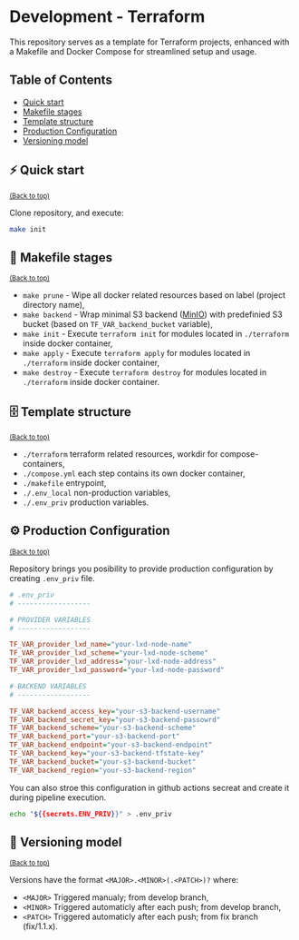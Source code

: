 Development - Terraform
============
This repository serves as a template for Terraform projects, enhanced with a Makefile and Docker Compose for streamlined setup and usage.

## Table of Contents
- [Quick start](#-quick-start)
- [Makefile stages](#-makefile-stages)
- [Template structure](#-template-structure)
- [Production Configuration](#-production-configuration)
- [Versioning model](#-versioning-model)
  
## ⚡️ Quick start
<sup>[(Back to top)](#table-of-contents)</sup>

Clone repository, and execute:

```bash
make init
```

## 📒 Makefile stages
<sup>[(Back to top)](#table-of-contents)</sup>

- `make prune` - Wipe all docker related resources based on label (project directory name),
- `make backend` - Wrap minimal S3 backend ([MinIO](https://min.io/)) with predefinied S3 bucket (based on `TF_VAR_backend_bucket` variable),
- `make init` - Execute `terraform init` for modules located in `./terraform` inside docker container,
- `make apply` - Execute `terraform apply` for modules located in `./terraform` inside docker container,
- `make destroy` - Execute `terraform destroy` for modules located in `./terraform` inside docker container.

## 🗄 Template structure
<sup>[(Back to top)](#table-of-contents)</sup>

- `./terraform` terraform related resources, workdir for compose-containers,
- `./compose.yml` each step contains its own docker container,
- `./makefile` entrypoint,
- `./.env_local` non-production variables,
- `./.env_priv` production variables.

## ⚙️ Production Configuration
<sup>[(Back to top)](#table-of-contents)</sup>

Repository brings you posibility to provide production configuration by creating `.env_priv` file.

```ini
# .env_priv
# ------------------

# PROVIDER VARIABLES
# ------------------

TF_VAR_provider_lxd_name="your-lxd-node-name"
TF_VAR_provider_lxd_scheme="your-lxd-node-scheme"
TF_VAR_provider_lxd_address="your-lxd-node-address"
TF_VAR_provider_lxd_password="your-lxd-node-password"

# BACKEND VARIABLES
# ------------------

TF_VAR_backend_access_key="your-s3-backend-username"
TF_VAR_backend_secret_key="your-s3-backend-passowrd"
TF_VAR_backend_scheme="your-s3-backend-scheme"
TF_VAR_backend_port="your-s3-backend-port"
TF_VAR_backend_endpoint="your-s3-backend-endpoint"
TF_VAR_backend_key="your-s3-backend-tfstate-key"
TF_VAR_backend_bucket="your-s3-backend-bucket"
TF_VAR_backend_region="your-s3-backend-region"
```
You can also stroe this configuration in github actions secreat and create it during pipeline execution.

```sh
echo "${{secrets.ENV_PRIV}}" > .env_priv
```

## 🔖 Versioning model
<sup>[(Back to top)](#table-of-contents)</sup>

Versions have the format `<MAJOR>.<MINOR>(.<PATCH>)?` where:

- `<MAJOR>` Triggered manualy; from develop branch,
- `<MINOR>` Triggered automaticly after each push; from develop branch,
- `<PATCH>` Triggered automaticly after each push; from fix branch (fix/1.1.x).
